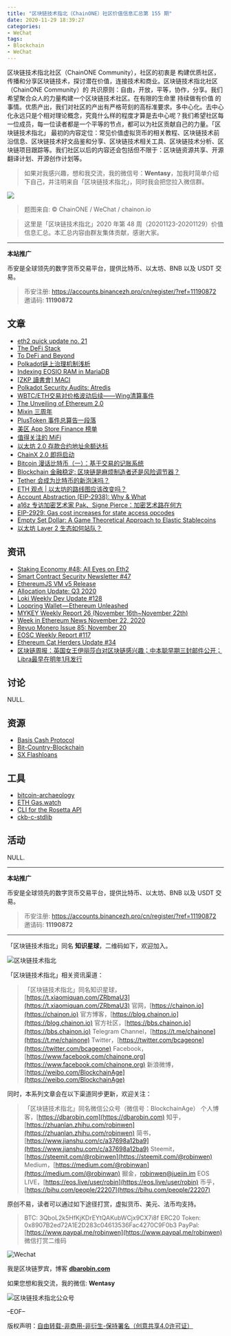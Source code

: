 ```yaml
---
title: "区块链技术指北（ChainONE）社区价值信息汇总第 155 期"
date: 2020-11-29 18:39:27
categories:
- WeChat
tags:
- Blockchain
- WeChat
---
```

区块链技术指北社区（ChainONE Community），社区的初衷是 构建优质社区，传播和分享区块链技术，探讨潜在价值，连接技术和商业。区块链技术指北社区（ChainONE Community）的 共识原则：自由，开放，平等，协作，分享。我们希望聚合众人的力量构建一个区块链技术社区。在有限的生命里 持续做有价值 的事情。优质产出，我们对社区的产出有严格苛刻的高标准要求。多中心化。去中心化永远只是个相对理论概念，究竟什么样的程度才算是去中心呢？我们希望社区每一位成员，每一位读者都是一个平等的节点，都可以为社区贡献自己的力量。「区块链技术指北」 最初的内容定位：常见价值虚拟货币的相关教程、区块链技术前沿信息、区块链技术好文品鉴和分享、区块链技术相关工具、区块链技术分析、区块链项目跟踪等。我们社区以后的内容还会包括但不限于：区块链资源共享、开源翻译计划、开源创作计划等。
<!-- more -->

> 如果对我感兴趣，想和我交流，我的微信号：**Wentasy**，加我时简单介绍下自己，并注明来自「区块链技术指北」，同时我会把您拉入微信群。

![](https://cdn.dbarobin.com/EFxCQjC.png)

> 题图来自: © ChainONE / WeChat / chainon.io

> 这里是「区块链技术指北」2020 年第 48 周（20201123-20201129）价值信息汇总。本汇总内容由群友集体贡献，感谢大家。

***

**本站推广**

币安是全球领先的数字货币交易平台，提供比特币、以太坊、BNB 以及 USDT 交易。

> 币安注册: https://accounts.binancezh.pro/cn/register/?ref=11190872
> 邀请码: **11190872**

## 文章

* [eth2 quick update no. 21](https://bbs.chainon.io/d/6856)
* [The DeFi Stack](https://bbs.chainon.io/d/6861)
* [To DeFi and Beyond](https://bbs.chainon.io/d/6864)
* [Polkadot链上治理机制浅析](https://bbs.chainon.io/d/6865)
* [Indexing EOSIO RAM in MariaDB](https://bbs.chainon.io/d/6867)
* [[ZKP 讀書會] MACI](https://bbs.chainon.io/d/6869)
* [Polkadot Security Audits: Atredis](https://bbs.chainon.io/d/6870)
* [WBTC/ETH交易对价格波动后续——Wing清算事件](https://bbs.chainon.io/d/6871)
* [The Unveiling of Ethereum 2.0](https://bbs.chainon.io/d/6872)
* [Mixin 三周年](https://bbs.chainon.io/d/6874)
* [PlusToken 事件总算告一段落](https://bbs.chainon.io/d/6875)
* [美区 App Store Finance 榜单](https://bbs.chainon.io/d/6876)
* [值得关注的 MiFi](https://bbs.chainon.io/d/6877)
* [以太坊 2.0 存款合约地址余额达标](https://bbs.chainon.io/d/6878)
* [ChainX 2.0 即将启动](https://bbs.chainon.io/d/6879)
* [Bitcoin 漫话比特币（一）：基于交易的记账系统](https://bbs.chainon.io/d/6880)
* [Blockchain 金融稳定: 区块链是麻烦制造者还是风险调节器？](https://bbs.chainon.io/d/6882)
* [Tether 会成为比特币的新泡沫吗？](https://bbs.chainon.io/d/6883)
* [ETH 观点 | 以太坊的路线图应该改变吗？](https://bbs.chainon.io/d/6891)
* [Account Abstraction (EIP-2938): Why & What](https://bbs.chainon.io/d/6892)
* [a16z 专访加密艺术家 Pak、Signe Pierce：加密艺术路在何方](https://bbs.chainon.io/d/6893)
* [EIP-2929: Gas cost increases for state access opcodes ](https://bbs.chainon.io/d/6894)
* [Empty Set Dollar: A Game Theoretical Approach to Elastic Stablecoins](https://bbs.chainon.io/d/6895)
* [以太坊 Layer 2 生态如何站队？](https://bbs.chainon.io/d/6896)

## 资讯

* [Staking Economy #48: All Eyes on Eth2](https://bbs.chainon.io/d/6854)
* [Smart Contract Security Newsletter #47](https://bbs.chainon.io/d/6855)
* [EthereumJS VM v5 Release](https://bbs.chainon.io/d/6857)
* [Allocation Update: Q3 2020](https://bbs.chainon.io/d/6858)
* [Loki Weekly Dev Update #128](https://bbs.chainon.io/d/6859)
* [Loopring Wallet — Ethereum Unleashed](https://bbs.chainon.io/d/6860)
* [MYKEY Weekly Report 26 (November 16th~November 22th)](https://bbs.chainon.io/d/6862)
* [Week in Ethereum News November 22, 2020](https://bbs.chainon.io/d/6863)
* [Revuo Monero Issue 85: November 20](https://bbs.chainon.io/d/6866)
* [EOSC Weekly Report #117](https://bbs.chainon.io/d/6868)
* [Ethereum Cat Herders Update #34](https://bbs.chainon.io/d/6873)
* [区块链周报：英国女王伊丽莎白对区块链感兴趣；中本聪早期三封邮件公开；Libra最早在明年1月发行](https://bbs.chainon.io/d/6881)

## 讨论

NULL.

## 资源

* [Basis Cash Protocol](https://bbs.chainon.io/d/6885)
* [Bit-Country-Blockchain](https://bbs.chainon.io/d/6889)
* [SX Flashloans](https://bbs.chainon.io/d/6890)

## 工具

* [bitcoin-archaeology](https://bbs.chainon.io/d/6884)
* [ETH Gas.watch](https://bbs.chainon.io/d/6886)
* [CLI for the Rosetta API](https://bbs.chainon.io/d/6887)
* [ckb-c-stdlib](https://bbs.chainon.io/d/6888)

## 活动

NULL.

***

**本站推广**

币安是全球领先的数字货币交易平台，提供比特币、以太坊、BNB 以及 USDT 交易。

> 币安注册: https://accounts.binancezh.pro/cn/register/?ref=11190872
> 邀请码: **11190872**

***

「区块链技术指北」同名 **知识星球**，二维码如下，欢迎加入。

![区块链技术指北](https://cdn.dbarobin.com/3YzonTR.png)

「区块链技术指北」相关资讯渠道：

> 「区块链技术指北」同名知识星球，[https://t.xiaomiquan.com/ZRbmaU3](https://t.xiaomiquan.com/ZRbmaU3)
> 官网，[https://chainon.io](https://chainon.io)
> 官方博客，[https://blog.chainon.io](https://blog.chainon.io)
> 官方社区，[https://bbs.chainon.io](https://bbs.chainon.io)
> Telegram Channel，[https://t.me/chainone](https://t.me/chainone)
> Twitter，[https://twitter.com/bcageone](https://twitter.com/bcageone)
> Facebook，[https://www.facebook.com/chainone.org](https://www.facebook.com/chainone.org)
> 新浪微博，[https://weibo.com/BlockchainAge](https://weibo.com/BlockchainAge)

同时，本系列文章会在以下渠道同步更新，欢迎关注：

> 「区块链技术指北」同名微信公众号（微信号：BlockchainAge）
> 个人博客，[https://dbarobin.com](https://dbarobin.com)
> 知乎，[https://zhuanlan.zhihu.com/robinwen](https://zhuanlan.zhihu.com/robinwen)
> 简书，[https://www.jianshu.com/c/a37698a12ba9](https://www.jianshu.com/c/a37698a12ba9)
> Steemit，[https://steemit.com/@robinwen](https://steemit.com/@robinwen)
> Medium，[https://medium.com/@robinwan](https://medium.com/@robinwan)
> 掘金，[robinwen@juejin.im](https://juejin.im/user/5673ccae60b2260ee435f89a/posts)
> EOS LIVE，[https://eos.live/user/robin](https://eos.live/user/robin)
> 币乎，[https://bihu.com/people/22207](https://bihu.com/people/22207)

原创不易，读者可以通过如下途径打赏，虚拟货币、美元、法币均支持。

> BTC: 3QboL2k5HfKjKDrEYtQAKubWCjx9CX7i8f
> ERC20 Token: 0x8907B2ed72A1E2D283c04613536Fac4270C9F0b3
> PayPal: [https://www.paypal.me/robinwen](https://www.paypal.me/robinwen)
> 微信打赏二维码

![Wechat](https://cdn.dbarobin.com/SzoNl5b.jpg)

我是区块链罗宾，博客 **[dbarobin.com](https://dbarobin.com/)**

如果您想和我交流，我的微信: **Wentasy**

![区块链技术指北公众号](https://cdn.dbarobin.com/w0wignb.png)

–EOF–

版权声明：[自由转载-非商用-非衍生-保持署名（创意共享4.0许可证）](http://creativecommons.org/licenses/by-nc-nd/4.0/deed.zh)